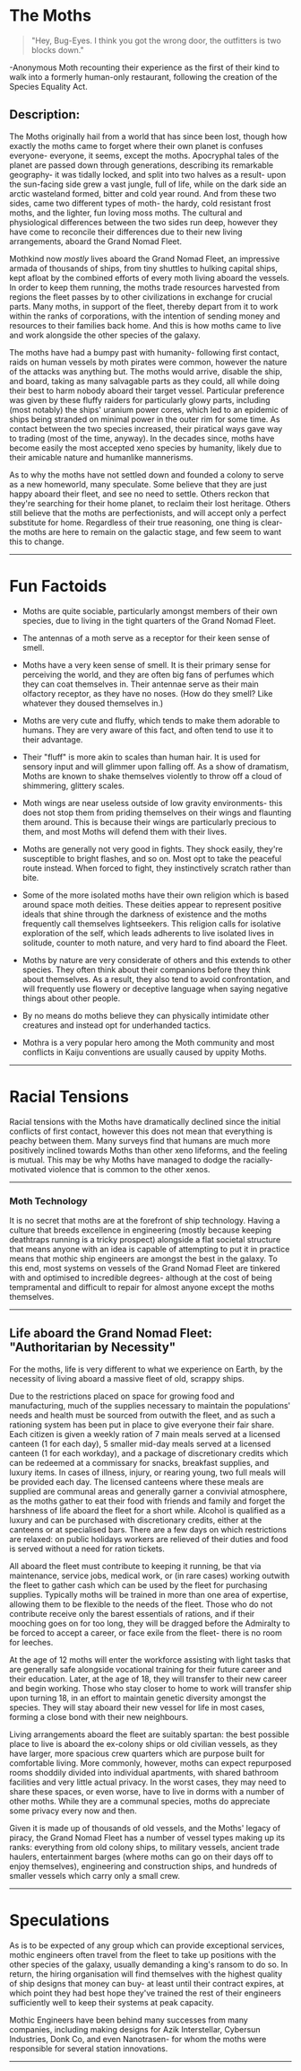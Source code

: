 # The Moths

>"Hey, Bug-Eyes. I think you got the wrong door, the outfitters is two blocks down."
 
-Anonymous Moth recounting their experience as the first of their kind to walk into a formerly human-only restaurant, following the creation of the Species Equality Act.

## Description:

The Moths originally hail from a world that has since been lost, though how exactly the moths came to forget where their own planet is confuses everyone- everyone, it seems, except the moths. Apocryphal tales of the planet are passed down through generations, describing its remarkable geography- it was tidally locked, and split into two halves as a result- upon the sun-facing side grew a vast jungle, full of life, while on the dark side an arctic wasteland formed, bitter and cold year round. And from these two sides, came two different types of moth- the hardy, cold resistant frost moths, and the lighter, fun loving moss moths. The cultural and physiological differences between the two sides run deep, however they have come to reconcile their differences due to their new living arrangements, aboard the Grand Nomad Fleet.

Mothkind now *mostly* lives aboard the Grand Nomad Fleet, an impressive armada of thousands of ships, from tiny shuttles to hulking capital ships, kept afloat by the combined efforts of every moth living aboard the vessels. In order to keep them running, the moths trade resources harvested from regions the fleet passes by to other civilizations in exchange for crucial parts. Many moths, in support of the fleet, thereby depart from it to work within the ranks of corporations, with the intention of sending money and resources to their families back home. And this is how moths came to live and work alongside the other species of the galaxy.

The moths have had a bumpy past with humanity- following first contact, raids on human vessels by moth pirates were common, however the nature of the attacks was anything but. The moths would arrive, disable the ship, and board, taking as many salvagable parts as they could, all while doing their best to harm nobody aboard their target vessel. Particular preference was given by these fluffy raiders for particularly glowy parts, including (most notably) the ships' uranium power cores, which led to an epidemic of ships being stranded on minimal power in the outer rim for some time. As contact between the two species increased, their piratical ways gave way to trading (most of the time, anyway). In the decades since, moths have become easily the most accepted xeno species by humanity, likely due to their amicable nature and humanlike mannerisms.

As to why the moths have not settled down and founded a colony to serve as a new homeworld, many speculate. Some believe that they are just happy aboard their fleet, and see no need to settle. Others reckon that they're searching for their home planet, to reclaim their lost heritage. Others still believe that the moths are perfectionists, and will accept only a perfect substitute for home. Regardless of their true reasoning, one thing is clear- the moths are here to remain on the galactic stage, and few seem to want this to change.

***

# Fun Factoids

* Moths are quite sociable, particularly amongst members of their own species, due to living in the tight quarters of the Grand Nomad Fleet.

* The antennas of a moth serve as a receptor for their keen sense of smell.

* Moths have a very keen sense of smell. It is their primary sense for perceiving the world, and they are often big fans of perfumes which they can coat themselves in. Their antennae serve as their main olfactory receptor, as they have no noses. (How do they smell? Like whatever they doused themselves in.)

* Moths are very cute and fluffy, which tends to make them adorable to humans. They are very aware of this fact, and often tend to use it to their advantage.
 
* Their "fluff" is more akin to scales than human hair. It is used for sensory input and will glimmer upon falling off. As a show of dramatism, Moths are known to shake themselves violently to throw off a cloud of shimmering, glittery scales.

* Moth wings are near useless outside of low gravity environments- this does not stop them from priding themselves on their wings and flaunting them around. This is because their wings are particularly precious to them, and most Moths will defend them with their lives.

* Moths are generally not very good in fights. They shock easily, they're susceptible to bright flashes, and so on. Most opt to take the peaceful route instead. When forced to fight, they instinctively scratch rather than bite.

* Some of the more isolated moths have their own religion which is based around space moth deities. These deities appear to represent positive ideals that shine through the darkness of existence and the moths frequently call themselves lightseekers. This religion calls for isolative exploration of the self, which leads adherents to live isolated lives in solitude, counter to moth nature, and very hard to find aboard the Fleet.

* Moths by nature are very considerate of others and this extends to other species. They often think about their companions before they think about themselves. As a result, they also tend to avoid confrontation, and will frequently use flowery or deceptive language when saying negative things about other people.

* By no means do moths believe they can physically intimidate other creatures and instead opt for underhanded tactics.

* Mothra is a very popular hero among the Moth community and most conflicts in Kaiju conventions are usually caused by uppity Moths.

***

# Racial Tensions

Racial tensions with the Moths have dramatically declined since the initial conflicts of first contact, however this does not mean that everything is peachy between them. Many surveys find that humans are much more positively inclined towards Moths than other xeno lifeforms, and the feeling is mutual. This may be why Moths have managed to dodge the racially-motivated violence that is common to the other xenos.

***

### Moth Technology
It is no secret that moths are at the forefront of ship technology. Having a culture that breeds excellence in engineering (mostly because keeping deathtraps running is a tricky prospect) alongside a flat societal structure that means anyone with an idea is capable of attempting to put it in practice means that mothic ship engineers are amongst the best in the galaxy. To this end, most systems on vessels of the Grand Nomad Fleet are tinkered with and optimised to incredible degrees- although at the cost of being tempramental and difficult to repair for almost anyone except the moths themselves.

***

## Life aboard the Grand Nomad Fleet: "Authoritarian by Necessity"

For the moths, life is very different to what we experience on Earth, by the necessity of living aboard a massive fleet of old, scrappy ships.

Due to the restrictions placed on space for growing food and manufacturing, much of the supplies necessary to maintain the populations' needs and health must be sourced from outwith the fleet, and as such a rationing system has been put in place to give everyone their fair share. Each citizen is given a weekly ration of 7 main meals served at a licensed canteen (1 for each day), 5 smaller mid-day meals served at a licensed canteen (1 for each workday), and a package of discretionary credits which can be redeemed at a commissary for snacks, breakfast supplies, and luxury items. In cases of illness, injury, or rearing young, two full meals will be provided each day. The licensed canteens where these meals are supplied are communal areas and generally garner a convivial atmosphere, as the moths gather to eat their food with friends and family and forget the harshness of life aboard the fleet for a short while. Alcohol is qualified as a luxury and can be purchased with discretionary credits, either at the canteens or at specialised bars. There are a few days on which restrictions are relaxed: on public holidays workers are relieved of their duties and food is served without a need for ration tickets.

All aboard the fleet must contribute to keeping it running, be that via maintenance, service jobs, medical work, or (in rare cases) working outwith the fleet to gather cash which can be used by the fleet for purchasing supplies. Typically moths will be trained in more than one area of expertise, allowing them to be flexible to the needs of the fleet. Those who do not contribute receive only the barest essentials of rations, and if their mooching goes on for too long, they will be dragged before the Admiralty to be forced to accept a career, or face exile from the fleet- there is no room for leeches.

At the age of 12 moths will enter the workforce assisting with light tasks that are generally safe alongside vocational training for their future career and their education. Later, at the age of 18, they will transfer to their new career and begin working. Those who stay closer to home to work will transfer ship upon turning 18, in an effort to maintain genetic diversity amongst the species. They will stay aboard their new vessel for life in most cases, forming a close bond with their new neighbours.

Living arrangements aboard the fleet are suitably spartan: the best possible place to live is aboard the ex-colony ships or old civilian vessels, as they have larger, more spacious crew quarters which are purpose built for comfortable living. More commonly, however, moths can expect repurposed rooms shoddily divided into individual apartments, with shared bathroom facilities and very little actual privacy. In the worst cases, they may need to share these spaces, or even worse, have to live in dorms with a number of other moths. While they are a communal species, moths do appreciate some privacy every now and then.

Given it is made up of thousands of old vessels, and the Moths' legacy of piracy, the Grand Nomad Fleet has a number of vessel types making up its ranks: everything from old colony ships, to military vessels, ancient trade haulers, entertainment barges (where moths can go on their days off to enjoy themselves), engineering and construction ships, and hundreds of smaller vessels which carry only a small crew.

***

# Speculations

As is to be expected of any group which can provide exceptional services, mothic engineers often travel from the fleet to take up positions with the other species of the galaxy, usually demanding a king's ransom to do so. In return, the hiring organisation will find themselves with the highest quality of ship designs that money can buy- at least until their contract expires, at which point they had best hope they've trained the rest of their engineers sufficiently well to keep their systems at peak capacity.

Mothic Engineers have been behind many successes from many companies, including making designs for Azik Interstellar, Cybersun Industries, Donk Co, and even Nanotrasen- for whom the moths were responsible for several station innovations.

***
